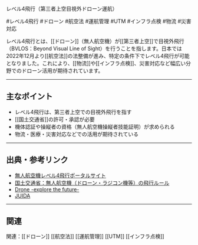レベル4飛行（第三者上空目視外ドローン運航）

#レベル4飛行 #ドローン #航空法 #運航管理 #UTM #インフラ点検 #物流 #災害対応

レベル4飛行とは、[[ドローン]]（無人航空機）が[[第三者上空]]で目視外飛行（BVLOS：Beyond Visual Line of Sight）を行うことを指します。日本では2022年12月より[[航空法]]の法整備が進み、特定の条件下でレベル4飛行が可能となりました。これにより、[[物流]]や[[インフラ点検]]、災害対応など幅広い分野でのドローン活用が期待されています。

---

## 主なポイント

- レベル4飛行は、第三者上空での目視外飛行を指す
- [[国土交通省]]の許可・承認が必要
- 機体認証や操縦者の資格（無人航空機操縦者技能証明）が求められる
- 物流・医療・災害対応などでの活用が期待されている

---

## 出典・参考リンク

- [無人航空機レベル4飛行ポータルサイト](https://www.mlit.go.jp/koku/level4/)
- [国土交通省：無人航空機（ドローン・ラジコン機等）の飛行ルール](https://www.mlit.go.jp/koku/koku_tk10_000003.html)
- [Drone -explore the future-](https://www.drone.jp/)
- [JUIDA](https://uas-japan.org/)

---

## 関連

関連：[[ドローン]] [[航空法]] [[運航管理]] [[UTM]] [[インフラ点検]]
